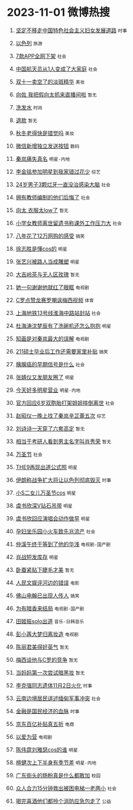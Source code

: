 # 2023-11-01 微博热搜 
1. [坚定不移走中国特色社会主义妇女发展道路](https://m.weibo.cn/search?containerid=100103type%3D1%26t%3D10%26q%3D%23%E5%9D%9A%E5%AE%9A%E4%B8%8D%E7%A7%BB%E8%B5%B0%E4%B8%AD%E5%9B%BD%E7%89%B9%E8%89%B2%E7%A4%BE%E4%BC%9A%E4%B8%BB%E4%B9%89%E5%A6%87%E5%A5%B3%E5%8F%91%E5%B1%95%E9%81%93%E8%B7%AF%23&stream_entry_id=51&isnewpage=1&extparam=seat%3D1%26stream_entry_id%3D51%26c_type%3D51%26q%3D%2523%25E5%259D%259A%25E5%25AE%259A%25E4%25B8%258D%25E7%25A7%25BB%25E8%25B5%25B0%25E4%25B8%25AD%25E5%259B%25BD%25E7%2589%25B9%25E8%2589%25B2%25E7%25A4%25BE%25E4%25BC%259A%25E4%25B8%25BB%25E4%25B9%2589%25E5%25A6%2587%25E5%25A5%25B3%25E5%258F%2591%25E5%25B1%2595%25E9%2581%2593%25E8%25B7%25AF%2523%26cate%3D10103%26pos%3D0%26filter_type%3Drealtimehot%26dgr%3D0%26display_time%3D1698772661%26pre_seqid%3D1698772661381011444168) `时事` 

2. [以色列](https://m.weibo.cn/search?containerid=100103type%3D1%26t%3D10%26q%3D%23%E4%BB%A5%E8%89%B2%E5%88%97%23&stream_entry_id=31&isnewpage=1&extparam=seat%3D1%26flag%3D16%26c_type%3D31%26realpos%3D1%26band_rank%3D1%26cate%3D5001%26lcate%3D5001%26q%3D%2523%25E4%25BB%25A5%25E8%2589%25B2%25E5%2588%2597%2523%26dgr%3D0%26filter_type%3Drealtimehot%26stream_entry_id%3D31%26pos%3D0%26display_time%3D1698772661%26pre_seqid%3D1698772661381011444168) `旅游` 

3. [7款APP全网下架](https://m.weibo.cn/search?containerid=100103type%3D1%26t%3D10%26q%3D%237%E6%AC%BEAPP%E5%85%A8%E7%BD%91%E4%B8%8B%E6%9E%B6%23&stream_entry_id=31&isnewpage=1&extparam=seat%3D1%26flag%3D2%26c_type%3D31%26realpos%3D2%26band_rank%3D2%26cate%3D5001%26lcate%3D5001%26q%3D%25237%25E6%25AC%25BEAPP%25E5%2585%25A8%25E7%25BD%2591%25E4%25B8%258B%25E6%259E%25B6%2523%26dgr%3D0%26filter_type%3Drealtimehot%26stream_entry_id%3D31%26pos%3D1%26display_time%3D1698772661%26pre_seqid%3D1698772661381011444168) `社会` 

4. [中国航天员从1人变成了大家庭](https://m.weibo.cn/search?containerid=100103type%3D1%26t%3D10%26q%3D%23%E4%B8%AD%E5%9B%BD%E8%88%AA%E5%A4%A9%E5%91%98%E4%BB%8E1%E4%BA%BA%E5%8F%98%E6%88%90%E4%BA%86%E5%A4%A7%E5%AE%B6%E5%BA%AD%23&stream_entry_id=31&isnewpage=1&extparam=seat%3D1%26flag%3D0%26c_type%3D31%26realpos%3D3%26band_rank%3D3%26cate%3D5001%26lcate%3D5001%26q%3D%2523%25E4%25B8%25AD%25E5%259B%25BD%25E8%2588%25AA%25E5%25A4%25A9%25E5%2591%2598%25E4%25BB%258E1%25E4%25BA%25BA%25E5%258F%2598%25E6%2588%2590%25E4%25BA%2586%25E5%25A4%25A7%25E5%25AE%25B6%25E5%25BA%25AD%2523%26dgr%3D0%26filter_type%3Drealtimehot%26stream_entry_id%3D31%26pos%3D2%26display_time%3D1698772661%26pre_seqid%3D1698772661381011444168) `社会` 

5. [双十一卖空了的淡斑精华](https://m.weibo.cn/search?containerid=100103type%3D1%26t%3D10%26q%3D%23%E5%8F%8C%E5%8D%81%E4%B8%80%E5%8D%96%E7%A9%BA%E4%BA%86%E7%9A%84%E6%B7%A1%E6%96%91%E7%B2%BE%E5%8D%8E%23&stream_entry_id=31&isnewpage=1&extparam=seat%3D1%26stream_entry_id%3D31%26c_type%3D31%26band_rank%3D4%26cate%3D5001%26is_ad_pos%3D1%26dgr%3D0%26adid%3D209804%26pos%3D3%26filter_type%3Drealtimehot%26q%3D%2523%25E5%258F%258C%25E5%258D%2581%25E4%25B8%2580%25E5%258D%2596%25E7%25A9%25BA%25E4%25BA%2586%25E7%259A%2584%25E6%25B7%25A1%25E6%2596%2591%25E7%25B2%25BE%25E5%258D%258E%2523%26lcate%3D5001%26topic_ad%3D1%26display_time%3D1698772661%26pre_seqid%3D1698772661381011444168) `美妆` 

6. [向佐 我把假向太抓来直播间啦](https://m.weibo.cn/search?containerid=100103type%3D1%26t%3D10%26q%3D%E5%90%91%E4%BD%90+%E6%88%91%E6%8A%8A%E5%81%87%E5%90%91%E5%A4%AA%E6%8A%93%E6%9D%A5%E7%9B%B4%E6%92%AD%E9%97%B4%E5%95%A6&stream_entry_id=31&isnewpage=1&extparam=seat%3D1%26flag%3D2%26c_type%3D31%26realpos%3D4%26band_rank%3D4%26cate%3D5001%26lcate%3D5001%26q%3D%25E5%2590%2591%25E4%25BD%2590%2520%25E6%2588%2591%25E6%258A%258A%25E5%2581%2587%25E5%2590%2591%25E5%25A4%25AA%25E6%258A%2593%25E6%259D%25A5%25E7%259B%25B4%25E6%2592%25AD%25E9%2597%25B4%25E5%2595%25A6%26dgr%3D0%26filter_type%3Drealtimehot%26stream_entry_id%3D31%26pos%3D4%26display_time%3D1698772661%26pre_seqid%3D1698772661381011444168) `暂无` 

7. [洗发水](https://m.weibo.cn/search?containerid=100103type%3D1%26t%3D10%26q%3D%E6%B4%97%E5%8F%91%E6%B0%B4&stream_entry_id=31&isnewpage=1&extparam=seat%3D1%26flag%3D1%26c_type%3D31%26realpos%3D5%26band_rank%3D5%26cate%3D5001%26lcate%3D5001%26q%3D%25E6%25B4%2597%25E5%258F%2591%25E6%25B0%25B4%26dgr%3D0%26filter_type%3Drealtimehot%26stream_entry_id%3D31%26pos%3D5%26display_time%3D1698772661%26pre_seqid%3D1698772661381011444168) `时尚` 

8. [退款](https://m.weibo.cn/search?containerid=100103type%3D1%26t%3D10%26q%3D%E9%80%80%E6%AC%BE&stream_entry_id=31&isnewpage=1&extparam=seat%3D1%26flag%3D2%26c_type%3D31%26realpos%3D6%26band_rank%3D6%26cate%3D5001%26lcate%3D5001%26q%3D%25E9%2580%2580%25E6%25AC%25BE%26dgr%3D0%26filter_type%3Drealtimehot%26stream_entry_id%3D31%26pos%3D6%26display_time%3D1698772661%26pre_seqid%3D1698772661381011444168) `暂无` 

9. [秋冬老得快是错觉吗](https://m.weibo.cn/search?containerid=100103type%3D1%26t%3D10%26q%3D%23%E7%A7%8B%E5%86%AC%E8%80%81%E5%BE%97%E5%BF%AB%E6%98%AF%E9%94%99%E8%A7%89%E5%90%97%23&stream_entry_id=31&isnewpage=1&extparam=seat%3D1%26stream_entry_id%3D31%26c_type%3D31%26band_rank%3D7%26cate%3D5001%26is_ad_pos%3D1%26dgr%3D0%26adid%3D209856%26pos%3D7%26filter_type%3Drealtimehot%26q%3D%2523%25E7%25A7%258B%25E5%2586%25AC%25E8%2580%2581%25E5%25BE%2597%25E5%25BF%25AB%25E6%2598%25AF%25E9%2594%2599%25E8%25A7%2589%25E5%2590%2597%2523%26lcate%3D5001%26topic_ad%3D1%26display_time%3D1698772661%26pre_seqid%3D1698772661381011444168) `美妆` 

10. [微信新增独立发送按钮](https://m.weibo.cn/search?containerid=100103type%3D1%26t%3D10%26q%3D%23%E5%BE%AE%E4%BF%A1%E6%96%B0%E5%A2%9E%E7%8B%AC%E7%AB%8B%E5%8F%91%E9%80%81%E6%8C%89%E9%92%AE%23&stream_entry_id=31&isnewpage=1&extparam=seat%3D1%26flag%3D0%26c_type%3D31%26realpos%3D7%26band_rank%3D7%26cate%3D5001%26lcate%3D5001%26q%3D%2523%25E5%25BE%25AE%25E4%25BF%25A1%25E6%2596%25B0%25E5%25A2%259E%25E7%258B%25AC%25E7%25AB%258B%25E5%258F%2591%25E9%2580%2581%25E6%258C%2589%25E9%2592%25AE%2523%26dgr%3D0%26filter_type%3Drealtimehot%26stream_entry_id%3D31%26pos%3D8%26display_time%3D1698772661%26pre_seqid%3D1698772661381011444168) `数码` 

11. [秦岚痛失真名](https://m.weibo.cn/search?containerid=100103type%3D1%26t%3D10%26q%3D%23%E7%A7%A6%E5%B2%9A%E7%97%9B%E5%A4%B1%E7%9C%9F%E5%90%8D%23&stream_entry_id=31&isnewpage=1&extparam=seat%3D1%26flag%3D0%26c_type%3D31%26realpos%3D8%26band_rank%3D8%26cate%3D5001%26lcate%3D5001%26q%3D%2523%25E7%25A7%25A6%25E5%25B2%259A%25E7%2597%259B%25E5%25A4%25B1%25E7%259C%259F%25E5%2590%258D%2523%26dgr%3D0%26filter_type%3Drealtimehot%26stream_entry_id%3D31%26pos%3D9%26display_time%3D1698772661%26pre_seqid%3D1698772661381011444168) `明星-内地` 

12. [李金铭参加明星到我家错过花少](https://m.weibo.cn/search?containerid=100103type%3D1%26t%3D10%26q%3D%23%E6%9D%8E%E9%87%91%E9%93%AD%E5%8F%82%E5%8A%A0%E6%98%8E%E6%98%9F%E5%88%B0%E6%88%91%E5%AE%B6%E9%94%99%E8%BF%87%E8%8A%B1%E5%B0%91%23&stream_entry_id=31&isnewpage=1&extparam=seat%3D1%26flag%3D0%26c_type%3D31%26realpos%3D9%26band_rank%3D9%26cate%3D5001%26lcate%3D5001%26q%3D%2523%25E6%259D%258E%25E9%2587%2591%25E9%2593%25AD%25E5%258F%2582%25E5%258A%25A0%25E6%2598%258E%25E6%2598%259F%25E5%2588%25B0%25E6%2588%2591%25E5%25AE%25B6%25E9%2594%2599%25E8%25BF%2587%25E8%258A%25B1%25E5%25B0%2591%2523%26dgr%3D0%26filter_type%3Drealtimehot%26stream_entry_id%3D31%26pos%3D10%26display_time%3D1698772661%26pre_seqid%3D1698772661381011444168) `综艺` 

13. [24岁男子3颗烂牙一直没治感染大脑](https://m.weibo.cn/search?containerid=100103type%3D1%26t%3D10%26q%3D%2324%E5%B2%81%E7%94%B7%E5%AD%903%E9%A2%97%E7%83%82%E7%89%99%E4%B8%80%E7%9B%B4%E6%B2%A1%E6%B2%BB%E6%84%9F%E6%9F%93%E5%A4%A7%E8%84%91%23&stream_entry_id=31&isnewpage=1&extparam=seat%3D1%26flag%3D0%26c_type%3D31%26realpos%3D10%26band_rank%3D10%26cate%3D5001%26lcate%3D5001%26q%3D%252324%25E5%25B2%2581%25E7%2594%25B7%25E5%25AD%25903%25E9%25A2%2597%25E7%2583%2582%25E7%2589%2599%25E4%25B8%2580%25E7%259B%25B4%25E6%25B2%25A1%25E6%25B2%25BB%25E6%2584%259F%25E6%259F%2593%25E5%25A4%25A7%25E8%2584%2591%2523%26dgr%3D0%26filter_type%3Drealtimehot%26stream_entry_id%3D31%26pos%3D11%26display_time%3D1698772661%26pre_seqid%3D1698772661381011444168) `社会` 

14. [拥有教师编制的他们后悔了](https://m.weibo.cn/search?containerid=100103type%3D1%26t%3D10%26q%3D%23%E6%8B%A5%E6%9C%89%E6%95%99%E5%B8%88%E7%BC%96%E5%88%B6%E7%9A%84%E4%BB%96%E4%BB%AC%E5%90%8E%E6%82%94%E4%BA%86%23&stream_entry_id=31&isnewpage=1&extparam=seat%3D1%26flag%3D2%26c_type%3D31%26realpos%3D11%26band_rank%3D11%26cate%3D5001%26lcate%3D5001%26q%3D%2523%25E6%258B%25A5%25E6%259C%2589%25E6%2595%2599%25E5%25B8%2588%25E7%25BC%2596%25E5%2588%25B6%25E7%259A%2584%25E4%25BB%2596%25E4%25BB%25AC%25E5%2590%258E%25E6%2582%2594%25E4%25BA%2586%2523%26dgr%3D0%26filter_type%3Drealtimehot%26stream_entry_id%3D31%26pos%3D12%26display_time%3D1698772661%26pre_seqid%3D1698772661381011444168) `社会` 

15. [向太 衣服太low了](https://m.weibo.cn/search?containerid=100103type%3D1%26t%3D10%26q%3D%E5%90%91%E5%A4%AA+%E8%A1%A3%E6%9C%8D%E5%A4%AAlow%E4%BA%86&stream_entry_id=31&isnewpage=1&extparam=seat%3D1%26flag%3D2%26c_type%3D31%26realpos%3D12%26band_rank%3D12%26cate%3D5001%26lcate%3D5001%26q%3D%25E5%2590%2591%25E5%25A4%25AA%2520%25E8%25A1%25A3%25E6%259C%258D%25E5%25A4%25AAlow%25E4%25BA%2586%26dgr%3D0%26filter_type%3Drealtimehot%26stream_entry_id%3D31%26pos%3D13%26display_time%3D1698772661%26pre_seqid%3D1698772661381011444168) `暂无` 

16. [小学女教师离世留遗书称课外工作压力大](https://m.weibo.cn/search?containerid=100103type%3D1%26t%3D10%26q%3D%23%E5%B0%8F%E5%AD%A6%E5%A5%B3%E6%95%99%E5%B8%88%E7%A6%BB%E4%B8%96%E7%95%99%E9%81%97%E4%B9%A6%E7%A7%B0%E8%AF%BE%E5%A4%96%E5%B7%A5%E4%BD%9C%E5%8E%8B%E5%8A%9B%E5%A4%A7%23&stream_entry_id=31&isnewpage=1&extparam=seat%3D1%26flag%3D0%26c_type%3D31%26realpos%3D13%26band_rank%3D13%26cate%3D5001%26lcate%3D5001%26q%3D%2523%25E5%25B0%258F%25E5%25AD%25A6%25E5%25A5%25B3%25E6%2595%2599%25E5%25B8%2588%25E7%25A6%25BB%25E4%25B8%2596%25E7%2595%2599%25E9%2581%2597%25E4%25B9%25A6%25E7%25A7%25B0%25E8%25AF%25BE%25E5%25A4%2596%25E5%25B7%25A5%25E4%25BD%259C%25E5%258E%258B%25E5%258A%259B%25E5%25A4%25A7%2523%26dgr%3D0%26filter_type%3Drealtimehot%26stream_entry_id%3D31%26pos%3D14%26display_time%3D1698772661%26pre_seqid%3D1698772661381011444168) `社会` 

17. [八年花了12万网购的感受](https://m.weibo.cn/search?containerid=100103type%3D1%26t%3D10%26q%3D%23%E5%85%AB%E5%B9%B4%E8%8A%B1%E4%BA%8612%E4%B8%87%E7%BD%91%E8%B4%AD%E7%9A%84%E6%84%9F%E5%8F%97%23&stream_entry_id=31&isnewpage=1&extparam=seat%3D1%26flag%3D0%26c_type%3D31%26realpos%3D14%26band_rank%3D14%26cate%3D5001%26lcate%3D5001%26q%3D%2523%25E5%2585%25AB%25E5%25B9%25B4%25E8%258A%25B1%25E4%25BA%258612%25E4%25B8%2587%25E7%25BD%2591%25E8%25B4%25AD%25E7%259A%2584%25E6%2584%259F%25E5%258F%2597%2523%26dgr%3D0%26filter_type%3Drealtimehot%26stream_entry_id%3D31%26pos%3D15%26display_time%3D1698772661%26pre_seqid%3D1698772661381011444168) `搞笑` 

18. [徐志胜是懂cos的](https://m.weibo.cn/search?containerid=100103type%3D1%26t%3D10%26q%3D%23%E5%BE%90%E5%BF%97%E8%83%9C%E6%98%AF%E6%87%82cos%E7%9A%84%23&stream_entry_id=31&isnewpage=1&extparam=seat%3D1%26flag%3D0%26c_type%3D31%26realpos%3D15%26band_rank%3D15%26cate%3D5001%26lcate%3D5001%26q%3D%2523%25E5%25BE%2590%25E5%25BF%2597%25E8%2583%259C%25E6%2598%25AF%25E6%2587%2582cos%25E7%259A%2584%2523%26dgr%3D0%26filter_type%3Drealtimehot%26stream_entry_id%3D31%26pos%3D16%26display_time%3D1698772661%26pre_seqid%3D1698772661381011444168) `明星` 

19. [张艺兴被路人当成雕塑](https://m.weibo.cn/search?containerid=100103type%3D1%26t%3D10%26q%3D%23%E5%BC%A0%E8%89%BA%E5%85%B4%E8%A2%AB%E8%B7%AF%E4%BA%BA%E5%BD%93%E6%88%90%E9%9B%95%E5%A1%91%23&stream_entry_id=31&isnewpage=1&extparam=seat%3D1%26flag%3D0%26c_type%3D31%26realpos%3D16%26band_rank%3D16%26cate%3D5001%26lcate%3D5001%26q%3D%2523%25E5%25BC%25A0%25E8%2589%25BA%25E5%2585%25B4%25E8%25A2%25AB%25E8%25B7%25AF%25E4%25BA%25BA%25E5%25BD%2593%25E6%2588%2590%25E9%259B%2595%25E5%25A1%2591%2523%26dgr%3D0%26filter_type%3Drealtimehot%26stream_entry_id%3D31%26pos%3D17%26display_time%3D1698772661%26pre_seqid%3D1698772661381011444168) `明星` 

20. [大吉岭茶与无人区玫瑰](https://m.weibo.cn/search?containerid=100103type%3D1%26t%3D10%26q%3D%E5%A4%A7%E5%90%89%E5%B2%AD%E8%8C%B6%E4%B8%8E%E6%97%A0%E4%BA%BA%E5%8C%BA%E7%8E%AB%E7%91%B0&stream_entry_id=31&isnewpage=1&extparam=seat%3D1%26flag%3D0%26c_type%3D31%26realpos%3D17%26band_rank%3D17%26cate%3D5001%26lcate%3D5001%26q%3D%25E5%25A4%25A7%25E5%2590%2589%25E5%25B2%25AD%25E8%258C%25B6%25E4%25B8%258E%25E6%2597%25A0%25E4%25BA%25BA%25E5%258C%25BA%25E7%258E%25AB%25E7%2591%25B0%26dgr%3D0%26filter_type%3Drealtimehot%26stream_entry_id%3D31%26pos%3D18%26display_time%3D1698772661%26pre_seqid%3D1698772661381011444168) `暂无` 

21. [她一句谢谢他就红了眼眶](https://m.weibo.cn/search?containerid=100103type%3D1%26t%3D10%26q%3D%23%E5%A5%B9%E4%B8%80%E5%8F%A5%E8%B0%A2%E8%B0%A2%E4%BB%96%E5%B0%B1%E7%BA%A2%E4%BA%86%E7%9C%BC%E7%9C%B6%23&stream_entry_id=31&isnewpage=1&extparam=seat%3D1%26flag%3D0%26c_type%3D31%26realpos%3D18%26band_rank%3D18%26cate%3D5001%26lcate%3D5001%26q%3D%2523%25E5%25A5%25B9%25E4%25B8%2580%25E5%258F%25A5%25E8%25B0%25A2%25E8%25B0%25A2%25E4%25BB%2596%25E5%25B0%25B1%25E7%25BA%25A2%25E4%25BA%2586%25E7%259C%25BC%25E7%259C%25B6%2523%26dgr%3D0%26filter_type%3Drealtimehot%26stream_entry_id%3D31%26pos%3D19%26display_time%3D1698772661%26pre_seqid%3D1698772661381011444168) `电视剧` 

22. [C罗点赞龙赛罗嘲讽梅西视频](https://m.weibo.cn/search?containerid=100103type%3D1%26t%3D10%26q%3D%23C%E7%BD%97%E7%82%B9%E8%B5%9E%E9%BE%99%E8%B5%9B%E7%BD%97%E5%98%B2%E8%AE%BD%E6%A2%85%E8%A5%BF%E8%A7%86%E9%A2%91%23&stream_entry_id=31&isnewpage=1&extparam=seat%3D1%26flag%3D0%26c_type%3D31%26realpos%3D19%26band_rank%3D19%26cate%3D5001%26lcate%3D5001%26q%3D%2523C%25E7%25BD%2597%25E7%2582%25B9%25E8%25B5%259E%25E9%25BE%2599%25E8%25B5%259B%25E7%25BD%2597%25E5%2598%25B2%25E8%25AE%25BD%25E6%25A2%2585%25E8%25A5%25BF%25E8%25A7%2586%25E9%25A2%2591%2523%26dgr%3D0%26filter_type%3Drealtimehot%26stream_entry_id%3D31%26pos%3D20%26display_time%3D1698772661%26pre_seqid%3D1698772661381011444168) `体育` 

23. [上海地铁13号线淮海中路站封站](https://m.weibo.cn/search?containerid=100103type%3D1%26t%3D10%26q%3D%23%E4%B8%8A%E6%B5%B7%E5%9C%B0%E9%93%8113%E5%8F%B7%E7%BA%BF%E6%B7%AE%E6%B5%B7%E4%B8%AD%E8%B7%AF%E7%AB%99%E5%B0%81%E7%AB%99%23&stream_entry_id=31&isnewpage=1&extparam=seat%3D1%26flag%3D0%26c_type%3D31%26realpos%3D20%26band_rank%3D20%26cate%3D5001%26lcate%3D5001%26q%3D%2523%25E4%25B8%258A%25E6%25B5%25B7%25E5%259C%25B0%25E9%2593%258113%25E5%258F%25B7%25E7%25BA%25BF%25E6%25B7%25AE%25E6%25B5%25B7%25E4%25B8%25AD%25E8%25B7%25AF%25E7%25AB%2599%25E5%25B0%2581%25E7%25AB%2599%2523%26dgr%3D0%26filter_type%3Drealtimehot%26stream_entry_id%3D31%26pos%3D21%26display_time%3D1698772661%26pre_seqid%3D1698772661381011444168) `社会` 

24. [杜海涛沈梦辰有了洗碗机还怎么抱抱](https://m.weibo.cn/search?containerid=100103type%3D1%26t%3D10%26q%3D%23%E6%9D%9C%E6%B5%B7%E6%B6%9B%E6%B2%88%E6%A2%A6%E8%BE%B0%E6%9C%89%E4%BA%86%E6%B4%97%E7%A2%97%E6%9C%BA%E8%BF%98%E6%80%8E%E4%B9%88%E6%8A%B1%E6%8A%B1%23&stream_entry_id=31&isnewpage=1&extparam=seat%3D1%26flag%3D0%26c_type%3D31%26realpos%3D21%26band_rank%3D21%26cate%3D5001%26lcate%3D5001%26q%3D%2523%25E6%259D%259C%25E6%25B5%25B7%25E6%25B6%259B%25E6%25B2%2588%25E6%25A2%25A6%25E8%25BE%25B0%25E6%259C%2589%25E4%25BA%2586%25E6%25B4%2597%25E7%25A2%2597%25E6%259C%25BA%25E8%25BF%2598%25E6%2580%258E%25E4%25B9%2588%25E6%258A%25B1%25E6%258A%25B1%2523%26dgr%3D0%26filter_type%3Drealtimehot%26stream_entry_id%3D31%26pos%3D22%26display_time%3D1698772661%26pre_seqid%3D1698772661381011444168) `明星` 

25. [知画是对秦岚最大的误解](https://m.weibo.cn/search?containerid=100103type%3D1%26t%3D10%26q%3D%23%E7%9F%A5%E7%94%BB%E6%98%AF%E5%AF%B9%E7%A7%A6%E5%B2%9A%E6%9C%80%E5%A4%A7%E7%9A%84%E8%AF%AF%E8%A7%A3%23&stream_entry_id=31&isnewpage=1&extparam=seat%3D1%26flag%3D1%26c_type%3D31%26realpos%3D22%26band_rank%3D22%26cate%3D5001%26lcate%3D5001%26q%3D%2523%25E7%259F%25A5%25E7%2594%25BB%25E6%2598%25AF%25E5%25AF%25B9%25E7%25A7%25A6%25E5%25B2%259A%25E6%259C%2580%25E5%25A4%25A7%25E7%259A%2584%25E8%25AF%25AF%25E8%25A7%25A3%2523%26dgr%3D0%26filter_type%3Drealtimehot%26stream_entry_id%3D31%26pos%3D23%26display_time%3D1698772661%26pre_seqid%3D1698772661381011444168) `电视剧` 

26. [211硕士毕业后工作还需要家里补贴](https://m.weibo.cn/search?containerid=100103type%3D1%26t%3D10%26q%3D%23211%E7%A1%95%E5%A3%AB%E6%AF%95%E4%B8%9A%E5%90%8E%E5%B7%A5%E4%BD%9C%E8%BF%98%E9%9C%80%E8%A6%81%E5%AE%B6%E9%87%8C%E8%A1%A5%E8%B4%B4%23&stream_entry_id=31&isnewpage=1&extparam=seat%3D1%26flag%3D0%26c_type%3D31%26realpos%3D23%26band_rank%3D23%26cate%3D5001%26lcate%3D5001%26q%3D%2523211%25E7%25A1%2595%25E5%25A3%25AB%25E6%25AF%2595%25E4%25B8%259A%25E5%2590%258E%25E5%25B7%25A5%25E4%25BD%259C%25E8%25BF%2598%25E9%259C%2580%25E8%25A6%2581%25E5%25AE%25B6%25E9%2587%258C%25E8%25A1%25A5%25E8%25B4%25B4%2523%26dgr%3D0%26filter_type%3Drealtimehot%26stream_entry_id%3D31%26pos%3D24%26display_time%3D1698772661%26pre_seqid%3D1698772661381011444168) `搞笑` 

27. [胰腺癌的早期信号是什么](https://m.weibo.cn/search?containerid=100103type%3D1%26t%3D10%26q%3D%23%E8%83%B0%E8%85%BA%E7%99%8C%E7%9A%84%E6%97%A9%E6%9C%9F%E4%BF%A1%E5%8F%B7%E6%98%AF%E4%BB%80%E4%B9%88%23&stream_entry_id=31&isnewpage=1&extparam=seat%3D1%26flag%3D0%26c_type%3D31%26realpos%3D24%26band_rank%3D24%26cate%3D5001%26lcate%3D5001%26q%3D%2523%25E8%2583%25B0%25E8%2585%25BA%25E7%2599%258C%25E7%259A%2584%25E6%2597%25A9%25E6%259C%259F%25E4%25BF%25A1%25E5%258F%25B7%25E6%2598%25AF%25E4%25BB%2580%25E4%25B9%2588%2523%26dgr%3D0%26filter_type%3Drealtimehot%26stream_entry_id%3D31%26pos%3D25%26display_time%3D1698772661%26pre_seqid%3D1698772661381011444168) `社会` 

28. [张婧仪又发朋友圈了](https://m.weibo.cn/search?containerid=100103type%3D1%26t%3D10%26q%3D%23%E5%BC%A0%E5%A9%A7%E4%BB%AA%E5%8F%88%E5%8F%91%E6%9C%8B%E5%8F%8B%E5%9C%88%E4%BA%86%23&stream_entry_id=31&isnewpage=1&extparam=seat%3D1%26flag%3D0%26c_type%3D31%26realpos%3D25%26band_rank%3D25%26cate%3D5001%26lcate%3D5001%26q%3D%2523%25E5%25BC%25A0%25E5%25A9%25A7%25E4%25BB%25AA%25E5%258F%2588%25E5%258F%2591%25E6%259C%258B%25E5%258F%258B%25E5%259C%2588%25E4%25BA%2586%2523%26dgr%3D0%26filter_type%3Drealtimehot%26stream_entry_id%3D31%26pos%3D26%26display_time%3D1698772661%26pre_seqid%3D1698772661381011444168) `明星` 

29. [今天好多明星营业](https://m.weibo.cn/search?containerid=100103type%3D1%26t%3D10%26q%3D%23%E4%BB%8A%E5%A4%A9%E5%A5%BD%E5%A4%9A%E6%98%8E%E6%98%9F%E8%90%A5%E4%B8%9A%23&stream_entry_id=31&isnewpage=1&extparam=seat%3D1%26flag%3D0%26c_type%3D31%26realpos%3D26%26band_rank%3D26%26cate%3D5001%26lcate%3D5001%26q%3D%2523%25E4%25BB%258A%25E5%25A4%25A9%25E5%25A5%25BD%25E5%25A4%259A%25E6%2598%258E%25E6%2598%259F%25E8%2590%25A5%25E4%25B8%259A%2523%26dgr%3D0%26filter_type%3Drealtimehot%26stream_entry_id%3D31%26pos%3D27%26display_time%3D1698772661%26pre_seqid%3D1698772661381011444168) `明星-内地` 

30. [官方回应6岁双胞胎打架姐姐摔倒离世](https://m.weibo.cn/search?containerid=100103type%3D1%26t%3D10%26q%3D%23%E5%AE%98%E6%96%B9%E5%9B%9E%E5%BA%946%E5%B2%81%E5%8F%8C%E8%83%9E%E8%83%8E%E6%89%93%E6%9E%B6%E5%A7%90%E5%A7%90%E6%91%94%E5%80%92%E7%A6%BB%E4%B8%96%23&stream_entry_id=31&isnewpage=1&extparam=seat%3D1%26flag%3D0%26c_type%3D31%26realpos%3D27%26band_rank%3D27%26cate%3D5001%26lcate%3D5001%26q%3D%2523%25E5%25AE%2598%25E6%2596%25B9%25E5%259B%259E%25E5%25BA%25946%25E5%25B2%2581%25E5%258F%258C%25E8%2583%259E%25E8%2583%258E%25E6%2589%2593%25E6%259E%25B6%25E5%25A7%2590%25E5%25A7%2590%25E6%2591%2594%25E5%2580%2592%25E7%25A6%25BB%25E4%25B8%2596%2523%26dgr%3D0%26filter_type%3Drealtimehot%26stream_entry_id%3D31%26pos%3D28%26display_time%3D1698772661%26pre_seqid%3D1698772661381011444168) `社会` 

31. [赵昭仪一晚上找了秦岚辛芷蕾五次](https://m.weibo.cn/search?containerid=100103type%3D1%26t%3D10%26q%3D%23%E8%B5%B5%E6%98%AD%E4%BB%AA%E4%B8%80%E6%99%9A%E4%B8%8A%E6%89%BE%E4%BA%86%E7%A7%A6%E5%B2%9A%E8%BE%9B%E8%8A%B7%E8%95%BE%E4%BA%94%E6%AC%A1%23&stream_entry_id=31&isnewpage=1&extparam=seat%3D1%26flag%3D1%26c_type%3D31%26realpos%3D28%26band_rank%3D28%26cate%3D5001%26lcate%3D5001%26q%3D%2523%25E8%25B5%25B5%25E6%2598%25AD%25E4%25BB%25AA%25E4%25B8%2580%25E6%2599%259A%25E4%25B8%258A%25E6%2589%25BE%25E4%25BA%2586%25E7%25A7%25A6%25E5%25B2%259A%25E8%25BE%259B%25E8%258A%25B7%25E8%2595%25BE%25E4%25BA%2594%25E6%25AC%25A1%2523%26dgr%3D0%26filter_type%3Drealtimehot%26stream_entry_id%3D31%26pos%3D29%26display_time%3D1698772661%26pre_seqid%3D1698772661381011444168) `综艺` 

32. [刘诗诗一天穿了六套高定](https://m.weibo.cn/search?containerid=100103type%3D1%26t%3D10%26q%3D%E5%88%98%E8%AF%97%E8%AF%97%E4%B8%80%E5%A4%A9%E7%A9%BF%E4%BA%86%E5%85%AD%E5%A5%97%E9%AB%98%E5%AE%9A&stream_entry_id=31&isnewpage=1&extparam=seat%3D1%26flag%3D0%26c_type%3D31%26realpos%3D29%26band_rank%3D29%26cate%3D5001%26lcate%3D5001%26q%3D%25E5%2588%2598%25E8%25AF%2597%25E8%25AF%2597%25E4%25B8%2580%25E5%25A4%25A9%25E7%25A9%25BF%25E4%25BA%2586%25E5%2585%25AD%25E5%25A5%2597%25E9%25AB%2598%25E5%25AE%259A%26dgr%3D0%26filter_type%3Drealtimehot%26stream_entry_id%3D31%26pos%3D30%26display_time%3D1698772661%26pre_seqid%3D1698772661381011444168) `暂无` 

33. [相当于考研人看到男主名字叫肖秀荣](https://m.weibo.cn/search?containerid=100103type%3D1%26t%3D10%26q%3D%E7%9B%B8%E5%BD%93%E4%BA%8E%E8%80%83%E7%A0%94%E4%BA%BA%E7%9C%8B%E5%88%B0%E7%94%B7%E4%B8%BB%E5%90%8D%E5%AD%97%E5%8F%AB%E8%82%96%E7%A7%80%E8%8D%A3&stream_entry_id=31&isnewpage=1&extparam=seat%3D1%26flag%3D0%26c_type%3D31%26realpos%3D30%26band_rank%3D30%26cate%3D5001%26lcate%3D5001%26q%3D%25E7%259B%25B8%25E5%25BD%2593%25E4%25BA%258E%25E8%2580%2583%25E7%25A0%2594%25E4%25BA%25BA%25E7%259C%258B%25E5%2588%25B0%25E7%2594%25B7%25E4%25B8%25BB%25E5%2590%258D%25E5%25AD%2597%25E5%258F%25AB%25E8%2582%2596%25E7%25A7%2580%25E8%258D%25A3%26dgr%3D0%26filter_type%3Drealtimehot%26stream_entry_id%3D31%26pos%3D31%26display_time%3D1698772661%26pre_seqid%3D1698772661381011444168) `暂无` 

34. [万圣节](https://m.weibo.cn/search?containerid=100103type%3D1%26t%3D10%26q%3D%E4%B8%87%E5%9C%A3%E8%8A%82&stream_entry_id=31&isnewpage=1&extparam=seat%3D1%26flag%3D0%26c_type%3D31%26realpos%3D31%26band_rank%3D31%26cate%3D5001%26lcate%3D5001%26q%3D%25E4%25B8%2587%25E5%259C%25A3%25E8%258A%2582%26dgr%3D0%26filter_type%3Drealtimehot%26stream_entry_id%3D31%26pos%3D32%26display_time%3D1698772661%26pre_seqid%3D1698772661381011444168) `社会` 

35. [THE9再现出道公式照](https://m.weibo.cn/search?containerid=100103type%3D1%26t%3D10%26q%3D%23THE9%E5%86%8D%E7%8E%B0%E5%87%BA%E9%81%93%E5%85%AC%E5%BC%8F%E7%85%A7%23&stream_entry_id=31&isnewpage=1&extparam=seat%3D1%26flag%3D0%26c_type%3D31%26realpos%3D32%26band_rank%3D32%26cate%3D5001%26lcate%3D5001%26q%3D%2523THE9%25E5%2586%258D%25E7%258E%25B0%25E5%2587%25BA%25E9%2581%2593%25E5%2585%25AC%25E5%25BC%258F%25E7%2585%25A7%2523%26dgr%3D0%26filter_type%3Drealtimehot%26stream_entry_id%3D31%26pos%3D33%26display_time%3D1698772661%26pre_seqid%3D1698772661381011444168) `明星` 

36. [伊朗称战争扩大将让以色列彻底毁灭](https://m.weibo.cn/search?containerid=100103type%3D1%26t%3D10%26q%3D%23%E4%BC%8A%E6%9C%97%E7%A7%B0%E6%88%98%E4%BA%89%E6%89%A9%E5%A4%A7%E5%B0%86%E8%AE%A9%E4%BB%A5%E8%89%B2%E5%88%97%E5%BD%BB%E5%BA%95%E6%AF%81%E7%81%AD%23&stream_entry_id=31&isnewpage=1&extparam=seat%3D1%26flag%3D0%26c_type%3D31%26realpos%3D33%26band_rank%3D33%26cate%3D5001%26lcate%3D5001%26q%3D%2523%25E4%25BC%258A%25E6%259C%2597%25E7%25A7%25B0%25E6%2588%2598%25E4%25BA%2589%25E6%2589%25A9%25E5%25A4%25A7%25E5%25B0%2586%25E8%25AE%25A9%25E4%25BB%25A5%25E8%2589%25B2%25E5%2588%2597%25E5%25BD%25BB%25E5%25BA%2595%25E6%25AF%2581%25E7%2581%25AD%2523%26dgr%3D0%26filter_type%3Drealtimehot%26stream_entry_id%3D31%26pos%3D34%26display_time%3D1698772661%26pre_seqid%3D1698772661381011444168) `时事` 

37. [小S二女儿万圣节cos](https://m.weibo.cn/search?containerid=100103type%3D1%26t%3D10%26q%3D%23%E5%B0%8FS%E4%BA%8C%E5%A5%B3%E5%84%BF%E4%B8%87%E5%9C%A3%E8%8A%82cos%23&stream_entry_id=31&isnewpage=1&extparam=seat%3D1%26flag%3D0%26c_type%3D31%26realpos%3D34%26band_rank%3D34%26cate%3D5001%26lcate%3D5001%26q%3D%2523%25E5%25B0%258FS%25E4%25BA%258C%25E5%25A5%25B3%25E5%2584%25BF%25E4%25B8%2587%25E5%259C%25A3%25E8%258A%2582cos%2523%26dgr%3D0%26filter_type%3Drealtimehot%26stream_entry_id%3D31%26pos%3D35%26display_time%3D1698772661%26pre_seqid%3D1698772661381011444168) `明星` 

38. [虞书欣深V钻石吊带](https://m.weibo.cn/search?containerid=100103type%3D1%26t%3D10%26q%3D%23%E8%99%9E%E4%B9%A6%E6%AC%A3%E6%B7%B1V%E9%92%BB%E7%9F%B3%E5%90%8A%E5%B8%A6%23&stream_entry_id=31&isnewpage=1&extparam=seat%3D1%26flag%3D0%26c_type%3D31%26realpos%3D35%26band_rank%3D35%26cate%3D5001%26lcate%3D5001%26q%3D%2523%25E8%2599%259E%25E4%25B9%25A6%25E6%25AC%25A3%25E6%25B7%25B1V%25E9%2592%25BB%25E7%259F%25B3%25E5%2590%258A%25E5%25B8%25A6%2523%26dgr%3D0%26filter_type%3Drealtimehot%26stream_entry_id%3D31%26pos%3D36%26display_time%3D1698772661%26pre_seqid%3D1698772661381011444168) `明星` 

39. [虞书欣回应演唱会动作做早](https://m.weibo.cn/search?containerid=100103type%3D1%26t%3D10%26q%3D%23%E8%99%9E%E4%B9%A6%E6%AC%A3%E5%9B%9E%E5%BA%94%E6%BC%94%E5%94%B1%E4%BC%9A%E5%8A%A8%E4%BD%9C%E5%81%9A%E6%97%A9%23&stream_entry_id=31&isnewpage=1&extparam=seat%3D1%26flag%3D0%26c_type%3D31%26realpos%3D36%26band_rank%3D36%26cate%3D5001%26lcate%3D5001%26q%3D%2523%25E8%2599%259E%25E4%25B9%25A6%25E6%25AC%25A3%25E5%259B%259E%25E5%25BA%2594%25E6%25BC%2594%25E5%2594%25B1%25E4%25BC%259A%25E5%258A%25A8%25E4%25BD%259C%25E5%2581%259A%25E6%2597%25A9%2523%26dgr%3D0%26filter_type%3Drealtimehot%26stream_entry_id%3D31%26pos%3D37%26display_time%3D1698772661%26pre_seqid%3D1698772661381011444168) `明星` 

40. [孕妇坐乐园小火车致先兆流产](https://m.weibo.cn/search?containerid=100103type%3D1%26t%3D10%26q%3D%23%E5%AD%95%E5%A6%87%E5%9D%90%E4%B9%90%E5%9B%AD%E5%B0%8F%E7%81%AB%E8%BD%A6%E8%87%B4%E5%85%88%E5%85%86%E6%B5%81%E4%BA%A7%23&stream_entry_id=31&isnewpage=1&extparam=seat%3D1%26flag%3D0%26c_type%3D31%26realpos%3D37%26band_rank%3D37%26cate%3D5001%26lcate%3D5001%26q%3D%2523%25E5%25AD%2595%25E5%25A6%2587%25E5%259D%2590%25E4%25B9%2590%25E5%259B%25AD%25E5%25B0%258F%25E7%2581%25AB%25E8%25BD%25A6%25E8%2587%25B4%25E5%2585%2588%25E5%2585%2586%25E6%25B5%2581%25E4%25BA%25A7%2523%26dgr%3D0%26filter_type%3Drealtimehot%26stream_entry_id%3D31%26pos%3D38%26display_time%3D1698772661%26pre_seqid%3D1698772661381011444168) `社会` 

41. [仲溪午终于等到了他的华浅](https://m.weibo.cn/search?containerid=100103type%3D1%26t%3D10%26q%3D%23%E4%BB%B2%E6%BA%AA%E5%8D%88%E7%BB%88%E4%BA%8E%E7%AD%89%E5%88%B0%E4%BA%86%E4%BB%96%E7%9A%84%E5%8D%8E%E6%B5%85%23&stream_entry_id=31&isnewpage=1&extparam=seat%3D1%26flag%3D0%26c_type%3D31%26realpos%3D38%26band_rank%3D38%26cate%3D5001%26lcate%3D5001%26q%3D%2523%25E4%25BB%25B2%25E6%25BA%25AA%25E5%258D%2588%25E7%25BB%2588%25E4%25BA%258E%25E7%25AD%2589%25E5%2588%25B0%25E4%25BA%2586%25E4%25BB%2596%25E7%259A%2584%25E5%258D%258E%25E6%25B5%2585%2523%26dgr%3D0%26filter_type%3Drealtimehot%26stream_entry_id%3D31%26pos%3D39%26display_time%3D1698772661%26pre_seqid%3D1698772661381011444168) `电视剧-国产剧` 

42. [肖战短发库存](https://m.weibo.cn/search?containerid=100103type%3D1%26t%3D10%26q%3D%23%E8%82%96%E6%88%98%E7%9F%AD%E5%8F%91%E5%BA%93%E5%AD%98%23&stream_entry_id=31&isnewpage=1&extparam=seat%3D1%26flag%3D0%26c_type%3D31%26realpos%3D39%26band_rank%3D39%26cate%3D5001%26lcate%3D5001%26q%3D%2523%25E8%2582%2596%25E6%2588%2598%25E7%259F%25AD%25E5%258F%2591%25E5%25BA%2593%25E5%25AD%2598%2523%26dgr%3D0%26filter_type%3Drealtimehot%26stream_entry_id%3D31%26pos%3D40%26display_time%3D1698772661%26pre_seqid%3D1698772661381011444168) `明星` 

43. [卧蚕紧贴下睫毛才美](https://m.weibo.cn/search?containerid=100103type%3D1%26t%3D10%26q%3D%E5%8D%A7%E8%9A%95%E7%B4%A7%E8%B4%B4%E4%B8%8B%E7%9D%AB%E6%AF%9B%E6%89%8D%E7%BE%8E&stream_entry_id=31&isnewpage=1&extparam=seat%3D1%26flag%3D1%26c_type%3D31%26realpos%3D40%26band_rank%3D40%26cate%3D5001%26lcate%3D5001%26q%3D%25E5%258D%25A7%25E8%259A%2595%25E7%25B4%25A7%25E8%25B4%25B4%25E4%25B8%258B%25E7%259D%25AB%25E6%25AF%259B%25E6%2589%258D%25E7%25BE%258E%26dgr%3D0%26filter_type%3Drealtimehot%26stream_entry_id%3D31%26pos%3D41%26display_time%3D1698772661%26pre_seqid%3D1698772661381011444168) `暂无` 

44. [人民文娱评河边的错误](https://m.weibo.cn/search?containerid=100103type%3D1%26t%3D10%26q%3D%23%E4%BA%BA%E6%B0%91%E6%96%87%E5%A8%B1%E8%AF%84%E6%B2%B3%E8%BE%B9%E7%9A%84%E9%94%99%E8%AF%AF%23&stream_entry_id=31&isnewpage=1&extparam=seat%3D1%26flag%3D1%26c_type%3D31%26realpos%3D41%26band_rank%3D41%26cate%3D5001%26lcate%3D5001%26q%3D%2523%25E4%25BA%25BA%25E6%25B0%2591%25E6%2596%2587%25E5%25A8%25B1%25E8%25AF%2584%25E6%25B2%25B3%25E8%25BE%25B9%25E7%259A%2584%25E9%2594%2599%25E8%25AF%25AF%2523%26dgr%3D0%26filter_type%3Drealtimehot%26stream_entry_id%3D31%26pos%3D42%26display_time%3D1698772661%26pre_seqid%3D1698772661381011444168) `电影` 

45. [佛山电翰已出现人传人](https://m.weibo.cn/search?containerid=100103type%3D1%26t%3D10%26q%3D%23%E4%BD%9B%E5%B1%B1%E7%94%B5%E7%BF%B0%E5%B7%B2%E5%87%BA%E7%8E%B0%E4%BA%BA%E4%BC%A0%E4%BA%BA%23&stream_entry_id=31&isnewpage=1&extparam=seat%3D1%26flag%3D0%26c_type%3D31%26realpos%3D42%26band_rank%3D42%26cate%3D5001%26lcate%3D5001%26q%3D%2523%25E4%25BD%259B%25E5%25B1%25B1%25E7%2594%25B5%25E7%25BF%25B0%25E5%25B7%25B2%25E5%2587%25BA%25E7%258E%25B0%25E4%25BA%25BA%25E4%25BC%25A0%25E4%25BA%25BA%2523%26dgr%3D0%26filter_type%3Drealtimehot%26stream_entry_id%3D31%26pos%3D43%26display_time%3D1698772661%26pre_seqid%3D1698772661381011444168) `搞笑` 

46. [为有暗香来结局](https://m.weibo.cn/search?containerid=100103type%3D1%26t%3D10%26q%3D%23%E4%B8%BA%E6%9C%89%E6%9A%97%E9%A6%99%E6%9D%A5%E7%BB%93%E5%B1%80%23&stream_entry_id=31&isnewpage=1&extparam=seat%3D1%26flag%3D0%26c_type%3D31%26realpos%3D43%26band_rank%3D43%26cate%3D5001%26lcate%3D5001%26q%3D%2523%25E4%25B8%25BA%25E6%259C%2589%25E6%259A%2597%25E9%25A6%2599%25E6%259D%25A5%25E7%25BB%2593%25E5%25B1%2580%2523%26dgr%3D0%26filter_type%3Drealtimehot%26stream_entry_id%3D31%26pos%3D44%26display_time%3D1698772661%26pre_seqid%3D1698772661381011444168) `电视剧-国产剧` 

47. [田姬振solo出道](https://m.weibo.cn/search?containerid=100103type%3D1%26t%3D10%26q%3D%23%E7%94%B0%E5%A7%AC%E6%8C%AFsolo%E5%87%BA%E9%81%93%23&stream_entry_id=31&isnewpage=1&extparam=seat%3D1%26flag%3D1%26c_type%3D31%26realpos%3D44%26band_rank%3D44%26cate%3D5001%26lcate%3D5001%26q%3D%2523%25E7%2594%25B0%25E5%25A7%25AC%25E6%258C%25AFsolo%25E5%2587%25BA%25E9%2581%2593%2523%26dgr%3D0%26filter_type%3Drealtimehot%26stream_entry_id%3D31%26pos%3D45%26display_time%3D1698772661%26pre_seqid%3D1698772661381011444168) `音乐-日韩音乐` 

48. [彭小苒大梦归离妆造](https://m.weibo.cn/search?containerid=100103type%3D1%26t%3D10%26q%3D%23%E5%BD%AD%E5%B0%8F%E8%8B%92%E5%A4%A7%E6%A2%A6%E5%BD%92%E7%A6%BB%E5%A6%86%E9%80%A0%23&stream_entry_id=31&isnewpage=1&extparam=seat%3D1%26flag%3D0%26c_type%3D31%26realpos%3D45%26band_rank%3D45%26cate%3D5001%26lcate%3D5001%26q%3D%2523%25E5%25BD%25AD%25E5%25B0%258F%25E8%258B%2592%25E5%25A4%25A7%25E6%25A2%25A6%25E5%25BD%2592%25E7%25A6%25BB%25E5%25A6%2586%25E9%2580%25A0%2523%26dgr%3D0%26filter_type%3Drealtimehot%26stream_entry_id%3D31%26pos%3D46%26display_time%3D1698772661%26pre_seqid%3D1698772661381011444168) `电视剧` 

49. [陈丽君美得好英气](https://m.weibo.cn/search?containerid=100103type%3D1%26t%3D10%26q%3D%E9%99%88%E4%B8%BD%E5%90%9B%E7%BE%8E%E5%BE%97%E5%A5%BD%E8%8B%B1%E6%B0%94&stream_entry_id=31&isnewpage=1&extparam=seat%3D1%26flag%3D1%26c_type%3D31%26realpos%3D46%26band_rank%3D46%26cate%3D5001%26lcate%3D5001%26q%3D%25E9%2599%2588%25E4%25B8%25BD%25E5%2590%259B%25E7%25BE%258E%25E5%25BE%2597%25E5%25A5%25BD%25E8%258B%25B1%25E6%25B0%2594%26dgr%3D0%26filter_type%3Drealtimehot%26stream_entry_id%3D31%26pos%3D47%26display_time%3D1698772661%26pre_seqid%3D1698772661381011444168) `暂无` 

50. [梅西谈他与C罗的竞争](https://m.weibo.cn/search?containerid=100103type%3D1%26t%3D10%26q%3D%E6%A2%85%E8%A5%BF%E8%B0%88%E4%BB%96%E4%B8%8EC%E7%BD%97%E7%9A%84%E7%AB%9E%E4%BA%89&stream_entry_id=31&isnewpage=1&extparam=seat%3D1%26flag%3D1%26c_type%3D31%26realpos%3D47%26band_rank%3D47%26cate%3D5001%26lcate%3D5001%26q%3D%25E6%25A2%2585%25E8%25A5%25BF%25E8%25B0%2588%25E4%25BB%2596%25E4%25B8%258EC%25E7%25BD%2597%25E7%259A%2584%25E7%25AB%259E%25E4%25BA%2589%26dgr%3D0%26filter_type%3Drealtimehot%26stream_entry_id%3D31%26pos%3D48%26display_time%3D1698772661%26pre_seqid%3D1698772661381011444168) `暂无` 

51. [当妈妈第一次尝试暗黑妆](https://m.weibo.cn/search?containerid=100103type%3D1%26t%3D10%26q%3D%E5%BD%93%E5%A6%88%E5%A6%88%E7%AC%AC%E4%B8%80%E6%AC%A1%E5%B0%9D%E8%AF%95%E6%9A%97%E9%BB%91%E5%A6%86&stream_entry_id=31&isnewpage=1&extparam=seat%3D1%26flag%3D0%26c_type%3D31%26realpos%3D48%26band_rank%3D48%26cate%3D5001%26lcate%3D5001%26q%3D%25E5%25BD%2593%25E5%25A6%2588%25E5%25A6%2588%25E7%25AC%25AC%25E4%25B8%2580%25E6%25AC%25A1%25E5%25B0%259D%25E8%25AF%2595%25E6%259A%2597%25E9%25BB%2591%25E5%25A6%2586%26dgr%3D0%26filter_type%3Drealtimehot%26stream_entry_id%3D31%26pos%3D49%26display_time%3D1698772661%26pre_seqid%3D1698772661381011444168) `暂无` 

52. [李克强同志遗体11月2日火化](https://m.weibo.cn/search?containerid=100103type%3D1%26t%3D10%26q%3D%23%E6%9D%8E%E5%85%8B%E5%BC%BA%E5%90%8C%E5%BF%97%E9%81%97%E4%BD%9311%E6%9C%882%E6%97%A5%E7%81%AB%E5%8C%96%23&stream_entry_id=31&isnewpage=1&extparam=seat%3D1%26flag%3D0%26c_type%3D31%26realpos%3D49%26band_rank%3D49%26cate%3D5001%26lcate%3D5001%26q%3D%2523%25E6%259D%258E%25E5%2585%258B%25E5%25BC%25BA%25E5%2590%258C%25E5%25BF%2597%25E9%2581%2597%25E4%25BD%259311%25E6%259C%25882%25E6%2597%25A5%25E7%2581%25AB%25E5%258C%2596%2523%26dgr%3D0%26filter_type%3Drealtimehot%26stream_entry_id%3D31%26pos%3D50%26display_time%3D1698772661%26pre_seqid%3D1698772661381011444168) `时事` 

53. [云南边境居民讲述缅甸军事冲突](https://m.weibo.cn/search?containerid=100103type%3D1%26t%3D10%26q%3D%23%E4%BA%91%E5%8D%97%E8%BE%B9%E5%A2%83%E5%B1%85%E6%B0%91%E8%AE%B2%E8%BF%B0%E7%BC%85%E7%94%B8%E5%86%9B%E4%BA%8B%E5%86%B2%E7%AA%81%23&stream_entry_id=31&isnewpage=1&extparam=seat%3D1%26flag%3D1%26c_type%3D31%26realpos%3D50%26band_rank%3D50%26cate%3D5001%26lcate%3D5001%26q%3D%2523%25E4%25BA%2591%25E5%258D%2597%25E8%25BE%25B9%25E5%25A2%2583%25E5%25B1%2585%25E6%25B0%2591%25E8%25AE%25B2%25E8%25BF%25B0%25E7%25BC%2585%25E7%2594%25B8%25E5%2586%259B%25E4%25BA%258B%25E5%2586%25B2%25E7%25AA%2581%2523%26dgr%3D0%26filter_type%3Drealtimehot%26stream_entry_id%3D31%26pos%3D51%26display_time%3D1698772661%26pre_seqid%3D1698772661381011444168) `社会` 

54. [金融是国民经济的血脉](https://m.weibo.cn/search?containerid=100103type%3D1%26t%3D10%26q%3D%23%E9%87%91%E8%9E%8D%E6%98%AF%E5%9B%BD%E6%B0%91%E7%BB%8F%E6%B5%8E%E7%9A%84%E8%A1%80%E8%84%89%23&stream_entry_id=51&isnewpage=1&extparam=seat%3D1%26c_type%3D51%26pos%3D0%26cate%3D10103%26filter_type%3Drealtimehot%26q%3D%2523%25E9%2587%2591%25E8%259E%258D%25E6%2598%25AF%25E5%259B%25BD%25E6%25B0%2591%25E7%25BB%258F%25E6%25B5%258E%25E7%259A%2584%25E8%25A1%2580%25E8%2584%2589%2523%26stream_entry_id%3D51%26dgr%3D0%26display_time%3D1698769503%26pre_seqid%3D16987695030820139592) `时事` 

55. [京东百亿补贴真五折](https://m.weibo.cn/search?containerid=100103type%3D1%26t%3D10%26q%3D%23%E4%BA%AC%E4%B8%9C%E7%99%BE%E4%BA%BF%E8%A1%A5%E8%B4%B4%E7%9C%9F%E4%BA%94%E6%8A%98%23&stream_entry_id=31&isnewpage=1&extparam=seat%3D1%26topic_ad%3D1%26pos%3D3%26cate%3D5001%26stream_entry_id%3D31%26dgr%3D0%26band_rank%3D4%26adid%3D209933%26q%3D%2523%25E4%25BA%25AC%25E4%25B8%259C%25E7%2599%25BE%25E4%25BA%25BF%25E8%25A1%25A5%25E8%25B4%25B4%25E7%259C%259F%25E4%25BA%2594%25E6%258A%2598%2523%26is_ad_pos%3D1%26lcate%3D5001%26c_type%3D31%26filter_type%3Drealtimehot%26display_time%3D1698769503%26pre_seqid%3D16987695030820139592) `电商` 

56. [以爱为营](https://m.weibo.cn/search?containerid=100103type%3D1%26t%3D10%26q%3D%E4%BB%A5%E7%88%B1%E4%B8%BA%E8%90%A5&stream_entry_id=31&isnewpage=1&extparam=seat%3D1%26flag%3D0%26pos%3D30%26cate%3D5001%26lcate%3D5001%26filter_type%3Drealtimehot%26q%3D%25E4%25BB%25A5%25E7%2588%25B1%25E4%25B8%25BA%25E8%2590%25A5%26dgr%3D0%26band_rank%3D30%26realpos%3D30%26stream_entry_id%3D31%26c_type%3D31%26display_time%3D1698769503%26pre_seqid%3D16987695030820139592) `电视剧` 

57. [陈伟霆刘雅瑟cos的谁](https://m.weibo.cn/search?containerid=100103type%3D1%26t%3D10%26q%3D%23%E9%99%88%E4%BC%9F%E9%9C%86%E5%88%98%E9%9B%85%E7%91%9Fcos%E7%9A%84%E8%B0%81%23&stream_entry_id=31&isnewpage=1&extparam=seat%3D1%26flag%3D1%26pos%3D44%26cate%3D5001%26lcate%3D5001%26filter_type%3Drealtimehot%26q%3D%2523%25E9%2599%2588%25E4%25BC%259F%25E9%259C%2586%25E5%2588%2598%25E9%259B%2585%25E7%2591%259Fcos%25E7%259A%2584%25E8%25B0%2581%2523%26dgr%3D0%26band_rank%3D44%26realpos%3D44%26stream_entry_id%3D31%26c_type%3D31%26display_time%3D1698769503%26pre_seqid%3D16987695030820139592) `明星` 

58. [檀健次上下半身有季节差](https://m.weibo.cn/search?containerid=100103type%3D1%26t%3D10%26q%3D%23%E6%AA%80%E5%81%A5%E6%AC%A1%E4%B8%8A%E4%B8%8B%E5%8D%8A%E8%BA%AB%E6%9C%89%E5%AD%A3%E8%8A%82%E5%B7%AE%23&stream_entry_id=31&isnewpage=1&extparam=seat%3D1%26flag%3D0%26pos%3D45%26cate%3D5001%26lcate%3D5001%26filter_type%3Drealtimehot%26q%3D%2523%25E6%25AA%2580%25E5%2581%25A5%25E6%25AC%25A1%25E4%25B8%258A%25E4%25B8%258B%25E5%258D%258A%25E8%25BA%25AB%25E6%259C%2589%25E5%25AD%25A3%25E8%258A%2582%25E5%25B7%25AE%2523%26dgr%3D0%26band_rank%3D45%26realpos%3D45%26stream_entry_id%3D31%26c_type%3D31%26display_time%3D1698769503%26pre_seqid%3D16987695030820139592) `明星-内地` 

59. [广东街头的肠粉真是什么都敢加](https://m.weibo.cn/search?containerid=100103type%3D1%26t%3D10%26q%3D%23%E5%B9%BF%E4%B8%9C%E8%A1%97%E5%A4%B4%E7%9A%84%E8%82%A0%E7%B2%89%E7%9C%9F%E6%98%AF%E4%BB%80%E4%B9%88%E9%83%BD%E6%95%A2%E5%8A%A0%23&stream_entry_id=31&isnewpage=1&extparam=seat%3D1%26flag%3D1%26pos%3D46%26cate%3D5001%26lcate%3D5001%26filter_type%3Drealtimehot%26q%3D%2523%25E5%25B9%25BF%25E4%25B8%259C%25E8%25A1%2597%25E5%25A4%25B4%25E7%259A%2584%25E8%2582%25A0%25E7%25B2%2589%25E7%259C%259F%25E6%2598%25AF%25E4%25BB%2580%25E4%25B9%2588%25E9%2583%25BD%25E6%2595%25A2%25E5%258A%25A0%2523%26dgr%3D0%26band_rank%3D46%26realpos%3D46%26stream_entry_id%3D31%26c_type%3D31%26display_time%3D1698769503%26pre_seqid%3D16987695030820139592) `校园` 

60. [众人合力15分钟救出被困电梯一老两小](https://m.weibo.cn/search?containerid=100103type%3D1%26t%3D10%26q%3D%23%E4%BC%97%E4%BA%BA%E5%90%88%E5%8A%9B15%E5%88%86%E9%92%9F%E6%95%91%E5%87%BA%E8%A2%AB%E5%9B%B0%E7%94%B5%E6%A2%AF%E4%B8%80%E8%80%81%E4%B8%A4%E5%B0%8F%23&stream_entry_id=31&isnewpage=1&extparam=seat%3D1%26flag%3D32768%26pos%3D48%26cate%3D5001%26lcate%3D5001%26filter_type%3Drealtimehot%26q%3D%2523%25E4%25BC%2597%25E4%25BA%25BA%25E5%2590%2588%25E5%258A%259B15%25E5%2588%2586%25E9%2592%259F%25E6%2595%2591%25E5%2587%25BA%25E8%25A2%25AB%25E5%259B%25B0%25E7%2594%25B5%25E6%25A2%25AF%25E4%25B8%2580%25E8%2580%2581%25E4%25B8%25A4%25E5%25B0%258F%2523%26dgr%3D0%26band_rank%3D48%26realpos%3D48%26stream_entry_id%3D31%26c_type%3D31%26display_time%3D1698769503%26pre_seqid%3D16987695030820139592) `社会` 

61. [喝完喜酒他们都拎个消防应急包走了](https://m.weibo.cn/search?containerid=100103type%3D1%26t%3D10%26q%3D%23%E5%96%9D%E5%AE%8C%E5%96%9C%E9%85%92%E4%BB%96%E4%BB%AC%E9%83%BD%E6%8B%8E%E4%B8%AA%E6%B6%88%E9%98%B2%E5%BA%94%E6%80%A5%E5%8C%85%E8%B5%B0%E4%BA%86%23&stream_entry_id=31&isnewpage=1&extparam=seat%3D1%26flag%3D32768%26pos%3D50%26cate%3D5001%26lcate%3D5001%26filter_type%3Drealtimehot%26q%3D%2523%25E5%2596%259D%25E5%25AE%258C%25E5%2596%259C%25E9%2585%2592%25E4%25BB%2596%25E4%25BB%25AC%25E9%2583%25BD%25E6%258B%258E%25E4%25B8%25AA%25E6%25B6%2588%25E9%2598%25B2%25E5%25BA%2594%25E6%2580%25A5%25E5%258C%2585%25E8%25B5%25B0%25E4%25BA%2586%2523%26dgr%3D0%26band_rank%3D50%26realpos%3D50%26stream_entry_id%3D31%26c_type%3D31%26display_time%3D1698769503%26pre_seqid%3D16987695030820139592) `公益` 
